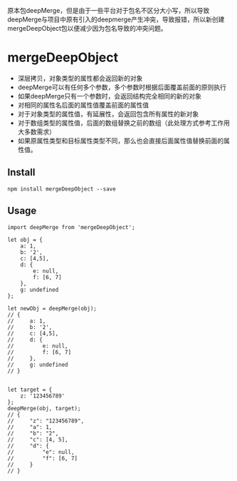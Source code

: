 原本包deepMerge，但是由于一些平台对于包名不区分大小写，所以导致deepMerge与项目中原有引入的deepmerge产生冲突，导致报错，所以新创建mergeDeepObject包以便减少因为包名导致的冲突问题。

# mergeDeepObject

* 深层拷贝，对象类型的属性都会返回新的对象
* deepMerge可以有任何多个参数，多个参数时根据后面覆盖前面的原则执行
* 如果deepMerge只有一个参数时，会返回结构完全相同的新的对象
* 对相同的属性名后面的属性值覆盖前面的属性值
* 对于对象类型的属性值，有延展性，会返回包含所有属性的新对象
* 对于数组类型的属性值，后面的数组替换之前的数组（此处理方式参考工作用大多数需求）
* 如果原属性类型和目标属性类型不同，那么也会直接后面属性值替换前面的属性值。

## Install
`npm install mergeDeepObject --save`

## Usage
```
import deepMerge from 'mergeDeepObject';

let obj = {
    a: 1,
    b: '2',
    c: [4,5],
    d: {
        e: null,
        f: [6, 7]
    },
    g: undefined
};

let newObj = deepMerge(obj);
// {
//     a: 1,
//     b: '2',
//     c: [4,5],
//     d: {
//         e: null,
//         f: [6, 7]
//     },
//     g: undefined
// }


let target = {
    z: '123456789'
};
deepMerge(obj, target);
// {
//     "z": "123456789",
//     "a": 1,
//     "b": "2",
//     "c": [4, 5],
//     "d": {
//         "e": null,
//         "f": [6, 7]
//     }
// }
```
